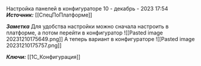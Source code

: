 
Настройка панелей в конфигураторе
 10 - декабрь - 2023  17:54 
***Источник:*** [[СпецПоПлатформе]] 

***Заметка*** 
Для удобства настройки можно сначала настроить в платформе, а потом перейти в конфигуратор
![[Pasted image 20231210175649.png]]
А теперь вариант в конфигураторе
![[Pasted image 20231210175757.png]]

***Ключи:*** [[1С_Конфигурация]]